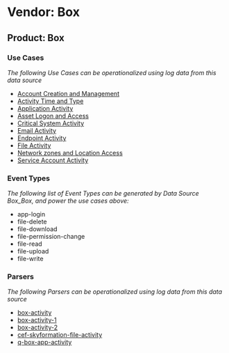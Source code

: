 Vendor: Box
===========
Product: Box
------------

### Use Cases

_The following Use Cases can be operationalized using log data from this data source_

* [Account Creation and Management](usecase_account_creation_and_management.md)
* [Activity Time  and Type](usecase_activity_time__and_type.md)
* [Application Activity](usecase_application_activity.md)
* [Asset Logon and Access](usecase_asset_logon_and_access.md)
* [Critical System Activity](usecase_critical_system_activity.md)
* [Email Activity](usecase_email_activity.md)
* [Endpoint Activity](usecase_endpoint_activity.md)
* [File Activity](usecase_file_activity.md)
* [Network zones and Location Access](usecase_network_zones_and_location_access.md)
* [Service Account Activity](usecase_service_account_activity.md)


### Event Types

_The following list of Event Types can be generated by Data Source Box_Box, and power the use cases above:_

- app-login
- file-delete
- file-download
- file-permission-change
- file-read
- file-upload
- file-write


### Parsers

_The following Parsers can be operationalized using log data from this data source_

* [box-activity](parserContent_box-activity.md)
* [box-activity-1](parserContent_box-activity-1.md)
* [box-activity-2](parserContent_box-activity-2.md)
* [cef-skyformation-file-activity](parserContent_cef-skyformation-file-activity.md)
* [q-box-app-activity](parserContent_q-box-app-activity.md)
